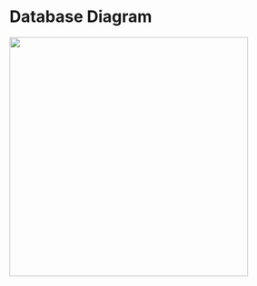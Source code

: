 # Database Diagram

<div>
<img src="Proje%20Görselleri/Database%20Diagram.png" width="420px"  >
</div>
